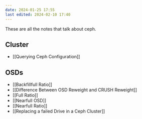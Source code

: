 ```yaml
---
date: 2024-01-25 17:55
last edited: 2024-02-10 17:40
---
```

These are all the notes that talk about ceph.

## Cluster

- [[Querying Ceph Configuration]]
## OSDs

- [[Backfillfull Ratio]]
- [[Difference Between OSD Reweight and CRUSH Reweight]]
- [[Full Ratio]]
- [[Nearfull OSD]]
- [[Nearfull Ratio]]
- [[Replacing a failed Drive in a Ceph Cluster]]